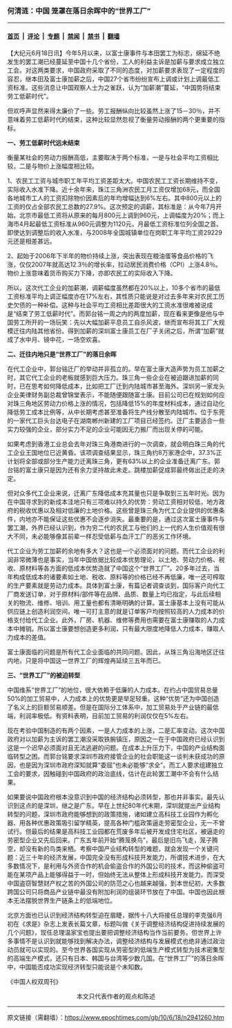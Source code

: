 ### 何清涟：中国  笼罩在落日余晖中的“世界工厂”

---

#### [首页](../../../..?n2941260) &nbsp;|&nbsp; [评论](../../../../../epoch-comment?n2941260) &nbsp;|&nbsp; [专题](../../../../../epoch-special?n2941260) &nbsp;|&nbsp; [禁闻](../../../../../epoch-news?n2941260) &nbsp;|&nbsp; [禁书](../../../../../books?n2941260) &nbsp;|&nbsp; [翻墙](https://github.com/gfw-breaker/nogfw/blob/master/README.md?n2941260)


<div class="post_content" id="artbody" itemprop="articleBody">
 <!-- article content begin -->
 <p>
  【大纪元6月18日讯】今年5月以来，以富士康事件与本田罢工为标志，绵延不绝发生的罢工潮已经蔓延至中国十几个省份，工人的利益主诉是加薪与要求成立独立工会。对这两类要求，中国政府采取了不同的态度，对加薪要求表现了一定程度的容忍，继本田及富士康加薪之后，中国27个省市纷纷宣布上调或计划上调最低工资标准。这些消息让中国观察人士为之雀跃，认为“加薪潮”蔓延，“中国势将结束劳工低薪时代”。
 </p>
 <p>
  但欢呼声显然来得太廉价了一些。劳工报酬纵向比较虽然上涨了15－30％，并不意味着劳工低薪时代的结束，这种比较显然忽视了衡量劳动报酬的两个更重要的指标。
 </p>
 <p>
  <b>
   一、劳工低薪时代远未结束
  </b>
 </p>
 <p>
  衡量某社会的劳动力报酬高低，主要取决于两个标准，一是与社会平均工资相比较，二是与物价上涨幅度相比较。
 </p>
 <p>
  1、农民工工资与城市职工年平均工资差距太大。中国农民工工资长期维持不变，实际收入水准下降。近十余年来，珠江三角洲农民工月工资仅增加68元，而全国各地城市工人的工资扣除物价因素后的年均增幅达到6%左右。其中800元以上的工资的仅占全部农民工总数的27.9%。这次预定的调薪，其标准是：从今年7月开始，北京市最低工资将从原来的每月800元上调到960元，上调幅度为20%；而上海市4月起最低工资标准从960元调整为1120元，月最低工资标准位列全国之首。即使达到调整后的收入水准，与2008年全国城镇单位在岗职工年平均工资29229元还是相差甚远。
 </p>
 <p>
  2、起始于2006年下半年的物价持续上涨，突出表现在粮油蛋等食品价格的飞涨，仅仅2007年就高达12.3％的增长率，拉动居民消费价格（CPI）上涨4.8％。物价上涨意味着货币购买力下降，亦即农民工的实际收入下降。
 </p>
 <p>
  所以，这次代工企业的加薪潮，调薪幅度虽然都在20%以上，10多个省市的最低工资标准平均上调正幅度亦在17%左右，其性质只能说是对过去多年来对农民工历史欠债的一种补偿。这种与社会平均工资相比差距很大的工资水准很难被说成是“结束了劳工低薪时代”。而郭台铭一周之内的两度加薪，现在看来更像是他与中国劳工所开的一场玩笑：先以大幅加薪平息员工自杀风波，继而宣布将其工厂大规模迁往内陆其他省份。得到加薪的深圳富士康员工在厂子关闭之后，所谓“加薪”就成了水中月、镜中花，一场空欢喜。
 </p>
 <p>
  <b>
   二、迁往内地只是“世界工厂”的落日余晖
  </b>
 </p>
 <p>
  在代工企业中，郭台铭迁厂的举动并非孤立的。早在富士康大造声势为员工加薪之时，其它代工企业的老板就感到巨大压力。珠三角一些企业在被迫跟进加薪的同时，已在思考如何降低成本，比如把工厂迁到内陆城市甚至海外。深圳另一家龙头企业美律财务副总裁曾锦堂表示，不能随便跟随富士康。目前公司已在规划如何应对珠三角地区劳动力价格上涨的情况，包括降低15%的年度材料成本，通过自动化降低劳工成本比例等，从中长期考虑甚至准备将生产线分散至内陆城市。位于东莞的一家代工巨头台达电子在湖南郴州新建的工厂项目已经签约。迁厂主要适合一些实力较强的企业，部分实力不足的企业可能因无力搬厂而出现关停的可能。
 </p>
 <p>
  如果考虑到香港工业总会去年对珠三角港商进行的一次调查，就会明白珠三角的代工企业王国地位已近黄昏。该项调查结果显示，珠三角约8万家港企中，37.3%正计划将全部或部分生产能力迁离珠三角，更有63%以上的企业准备迁离广东。郭台铭的富士康只是因为还有余力坚持故此未走。跳楼加薪促成郭最终做出迁走的决定。
 </p>
 <p>
  但对众多代工企业来说，迁离广东降低成本充其量也只是争取到三五年时光。因为在中国寻求到的新成本洼地只有三项难以持久的优势：劳动工资相对较低，地方政府的税收优惠以及相对低廉的土地价格。这些曾是珠三角为代工企业提供的优惠条件，内地亦不能保证这些优惠不会逐步消失。最重要的是，通过这次富士康事件与罢工潮，外界已经认识到，作为穷二代的农民工与他们的上一代的人生价值观有很大不同，未必能够像其前辈一样忍受低薪与血汗工厂的恶劣工作环境。
 </p>
 <p>
  代工企业为劳工加薪的余地有多大？这也是一个必须面对的问题。而代工企业的利润非常微薄也是事实，当年中国依据比较成本优势理论，以土地、劳动力价格、税收、原材料等各方面的低成本优势造就了中国这个“世界工厂”。20多年过去，当年构成低成本的诸要素如土地、税收、原料等的价格已经不再低廉，唯一还可榨取的生产要素就是劳动力成本。具体到富士康，有篇记者调查谈到，国际客户向代工厂商发送订单，对于原材料/部件等在品牌、品质、数量上均已指定，与此后续相关的物流、维修、培训、用工量也都有清晰明确的计算。富士康基本上没有可能从供应链上创造利润空间。唯一可打主意的就是订单客户均按照较高的人力成本的价格支付给代工企业。此外，厂房、机器、维修等费用也需要在富士康赚取的人力成本中摊销。所以富士康要想创造更多利润，只有最大限度地降低人力成本，赚取人力成本的差值。
 </p>
 <p>
  富士康面临的问题是所有代工企业面临的共同问题。因此，从珠三角沿海地区迁往内地，只是将中国这一世界工厂的辉煌再延续三五年而已。
 </p>
 <p>
  <b>
   三、“世界工厂”的被迫转型
  </b>
 </p>
 <p>
  中国维系“世界工厂”的地位，很大依赖于低廉的人力成本。在约占中国贸易总量50%的加工贸易中，人力成本上的优势更是举足轻重。这种“优势”还为中国创造了名义上的巨额贸易顺差。但是在国际分工体系中，加工贸易处于产业链的最低端，利润率极低。有资料表明，目前加工贸易的利润仅仅在5%左右。
 </p>
 <p>
  现在考验中国制造的有两个因素，一是人力成本的上涨，二是汇率变动。这次中国政府对以加薪为主诉的罢工潮没采取铁腕镇压，原因之一在于中国政府已经认识到这是一个迟早必须面对且无法逃避的问题。在成本上升压力下，中国的产业结构面临转型之困。而郭台铭要求深圳市政府接管企业的社会职能这一谈判未获成功的原因，也是因为深圳市政府深知就算“委屈”也未必能够“求全”。而工人要求组建独立工会的要求，因触碰到中国政府的政治底线，估计在此轮罢工潮中不会有什么结果。
 </p>
 <p>
  如果要说中国政府根本没意识到中国的经济结构必须转型，那也并非事实。最先认识到这点的是深圳，继之是广东。早在上世纪80年代末期，深圳就提出产业结构转型的问题，深圳市政府能够想到的政策措施，诸如建立高科技工业园作为孵化器、用各种优惠政策吸引留学精英，提高各种门槛政策逼走劳密型企业，无一不曾试行。但最后的结果是高科技工业园都在荒废多年后被开发成住宅社区，被逼走的劳密型企业又先后回来。广东五年前开始“腾笼换鸟”，最后是旧鸟飞走，笼子腾空，却没有新的鸟类来栖。考察中国产业结构转型的难题，就会发现一个关键问题：近三十年的经济发展，中国完全没有形成科技开发能力，所谓技术进步，在大多数情况下，是利用与外资合作的机会偷盗合作的外国公司的技术，而这种偷盗可能在某项产品上能够得益于一时，但始终无法从整体上形成科技开发能力。而深受中国盗窃智慧财产权之苦的外国公司的防范之心也越来越强，到本世纪初，大多数跨国公司只将商品产业链中最没有附加利润的组装环节放在了中国。中国也因此根本无法摆脱世界生产链条上的低端地位。
 </p>
 <p>
  北京方面也已认识到经济结构转型迫在眉睫，据传十八大将接任总理的李克强6月初在《求是》杂志上发表长篇文章，标题叫做《关于调整经济结构促进持续发展的几个问题》，现任总理温家宝也提出要把调整经济结构当作当前要务。但世界上许多事情不是认识到就能够找到解决办法，调整经济结构与发展模式也绝非通过政治动员就可以实现的。至今世界各国实现从劳密型的低端生产模式转型为技术密集型的高端生产模式，还只有日本、韩国与台湾等少数几国。在“世界工厂”的落日余晖中，中国能否成功实现经济转型只能说是个未知数。
 </p>
 <p>
  《中国人权双周刊》
  <font color="#ffffff">
   (http://www.dajiyuan.com)
  </font>
  <br/>
  <center>
   <font class="GY13">
    本文只代表作者的观点和陈述
   </font>
  </center>
 </p>
 <!-- article content end -->
 <div id="below_article_ad">
 </div>
</div>


---

原文链接（需翻墙）：https://www.epochtimes.com/gb/10/6/18/n2941260.htm